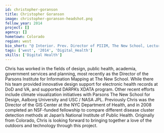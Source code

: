 ```yaml
---
id: christopher-goranson
title: Christopher Goranson
image: christopher-goranson-headshot.png
fellow_year: 2014
project: []
agency: []
hometown: Colorado
region: west
bio_short: "@ Interior. Prev. Director of PIIIM, The New School, Lecturer at Mt. Sinai School of Medicine, Director of GIS Center at NYC Dept Health."
tags: ['west', '2014', 'Digital_Health']
skills: ['Digital Health']
---
```


Chris has worked in the fields of design, public health, academia, government services and planning, most recently as the Director of the Parsons Institute for Information Mapping at The New School. While there his team provided innovative design support for electronic health records at DoD and VA, and supported DARPA’s XDATA program. Other recent efforts include climate visualization initiatives with Parsons The New School for Design, Aalborg University and USC / NASA JPL. Previously Chris was the Director of the GIS Center at the NYC Department of Health, and in 2008 completed an NSF-funded fellowship to compare different disease cluster detection methods at Japan’s National Institute of Public Health. Originally from Colorado, Chris is looking forward to bringing together a love of the outdoors and technology through this project.
